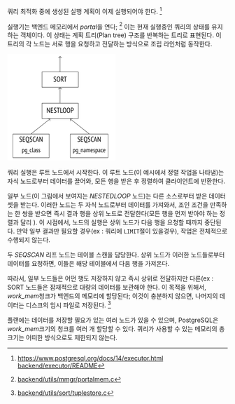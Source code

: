 

쿼리 최적화 중에 생성된 실행 계획이 이제 실행되어야 한다. [^1]

실행기는 백엔드 메모리에서 *portal*을 연다; [^2] 이는 현재 실행중인 쿼리의 상태를 유지하는 객체이다. 이 상태는 계획 트리(Plan tree) 구조를 반복하는 트리로 표현된다.
이 트리의 각 노드는 서로 행을 요청하고 전달하는 방식으로 조립 라인처럼 동작한다. 


![img|300|200](image/Pasted%20image%2020241016154632.png)

쿼리 실행은 루트 노드에서 시작한다. 이 루트 노드(이 예시에서 정렬 작업을 나타냄)는 자식 노드로부터 데이터를 끌어와, 모든 행을 받은 후 정렬하여 클라이언트에 반환한다.

일부 노드(이 그림에서 보여지는 *NESTEDLOOP* 노드)는 다른 소스로부터 받은 데이터셋을 받는다. 이러한 노드는 두 자식 노드로부터 데이터를 가져와서, 조인 조건을 만족하는 한 쌍을 받으면 즉시 결과 행을 상위 노드로 전달한다(모든 행을 먼저 받아야 하는 정렬과 달리 ).
이 시점에서, 노드의 실행은 상위 노드가 다음 행을 요청할 때까지 중단된다. 만약 일부 결과만 필요할 경우(ex : 쿼리에 `LIMIT`절이 있을경우), 작업은 전체적으로 수행되지 않는다.

두 *SEQSCAN* 리프 노드는 테이블 스캔을 담당한다. 상위 노드가 이러한 노드들로부터 데이터를 요청하면, 이들은 해당 테이블에서  다음 행을 가져온다.

따라서, 일부 노드들은 어떤 행도 저장하지 않고 즉시 상위로 전달하지만 다른(ex : SORT 노드들은 잠재적으로 대량의 데이터를 보관해야 한다.
이 목적을 위해서, *work_mem*청크가 백엔드의 메모리에 할당된다; 이것이 충분하지 않으면, 나머지의 데이터는 디스크의 임시 파일로 저장된다. [^3]

플랜에는 데이터를 저장할 필요가 있는 여러 노드가 있을 수 있으며, PostgreSQL은  *work_mem*크기의 청크를 여러 개 할당할 수 있다. 쿼리가 사용할 수 있는 메모리의 총 크기는 어떠한 방식으로도 제한되지 않는다.




[^1]:https://www.postgresql.org/docs/14/executor.html
[backend/executor/README](https://git.postgresql.org/gitweb/?p=postgresql.git;a=blob;f=src/backend/executor/README;hb=REL_14_STABLE)

[^2]:[ backend/utils/mmgr/portalmem.c](https://git.postgresql.org/gitweb/?p=postgresql.git;a=blob;f=src/backend/utils/mmgr/portalmem.c;hb=REL_14_STABLE)

[^3]:[ backend/utils/sort/tuplestore.c](https://git.postgresql.org/gitweb/?p=postgresql.git;a=blob;f=src/backend/utils/sort/tuplestore.c;hb=REL_14_STABLE)